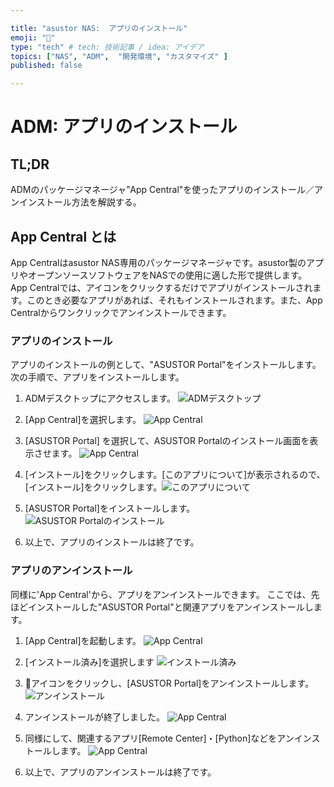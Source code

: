 ```yaml
---

title: "asustor NAS:  アプリのインストール"
emoji: "🍆"
type: "tech" # tech: 技術記事 / idea: アイデア
topics: ["NAS", "ADM",  "開発環境", "カスタマイズ" ]
published: false

---
```


# ADM: アプリのインストール

## TL;DR

  ADMのパッケージマネージャ”App Central"を使ったアプリのインストール／アンインストール方法を解説する。

## App Central とは

  App Centralはasustor NAS専用のパッケージマネージャです。asustor製のアプリやオープンソースソフトウェアをNASでの使用に適した形で提供します。
App Centralでは、アイコンをクリックするだけでアプリがインストールされます。このとき必要なアプリがあれば、それもインストールされます。また、App Centralからワンクリックでアンインストールできます。


### アプリのインストール

  アプリのインストールの例として、"ASUSTOR Portal"をインストールします。  
  次の手順で、アプリをインストールします。

  1.  ADMデスクトップにアクセスします。
      ![ADMデスクトップ](https://i.imgur.com/VvqSZ1t.jpg)
      
  2.  [App Central]を選択します。
      ![App Central](https://i.imgur.com/o40UTZ2.jpg)
      
  3.  [ASUSTOR Portal] を選択して、ASUSTOR Portalのインストール画面を表示させます。
      ![App Central](https://i.imgur.com/BG1FTbT.jpg)
      
  4. [インストール]をクリックします。[このアプリについて]が表示されるので、[インストール]をクリックします。![このアプリについて](https://i.imgur.com/FuvEWzL.jpg)
     
  5. [ASUSTOR Portal]をインストールします。
     ![ASUSTOR Portalのインストール](https://i.imgur.com/nY6J7Yt.jpg)
     
  6. 以上で、アプリのインストールは終了です。
     


### アプリのアンインストール

  同様に'App Central'から、アプリをアンインストールできます。
  ここでは、先ほどインストールした"ASUSTOR Portal"と関連アプリをアンインストールします。

  1.  [App Central]を起動します。
      ![App Central](https://i.imgur.com/o40UTZ2.jpg)
      

  2.  [インストール済み]を選択します
      ![インストール済み](https://i.imgur.com/g6Zw1gu.jpg)
      

  3. 🚮アイコンをクリックし、[ASUSTOR Portal]をアンインストールします。
     ![アンインストール](https://i.imgur.com/KGegaqL.jpg)
     

  4.  アンインストールが終了しました。
      ![App Central](https://i.imgur.com/vrWU1MV.jpg)  
      

  5.  同様にして、関連するアプリ[Remote Center]・[Python]などをアンインストールします。
      ![App Central](https://i.imgur.com/T3iXAte.jpg)

  6.  以上で、アプリのアンインストールは終了です。
      


